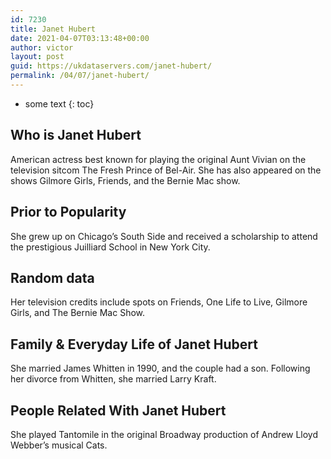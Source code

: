 ```yaml
---
id: 7230
title: Janet Hubert
date: 2021-04-07T03:13:48+00:00
author: victor
layout: post
guid: https://ukdataservers.com/janet-hubert/
permalink: /04/07/janet-hubert/
---
```


* some text
{: toc}


## Who is Janet Hubert



American actress best known for playing the original Aunt Vivian on the television sitcom The Fresh Prince of Bel-Air. She has also appeared on the shows Gilmore Girls, Friends, and the Bernie Mac show. 

                
                
                
## Prior to Popularity



She grew up on Chicago&#8217;s South Side and received a scholarship to attend the prestigious Juilliard School in New York City.

                
                
                
## Random data



Her television credits include spots on Friends, One Life to Live, Gilmore Girls, and The Bernie Mac Show.

                
                
                
## Family & Everyday Life of Janet Hubert



She married James Whitten in 1990, and the couple had a son. Following her divorce from Whitten, she married Larry Kraft.

                
                
                
## People Related With Janet Hubert



She played Tantomile in the original Broadway production of Andrew Lloyd Webber&#8217;s musical Cats.

                
              
            
          
          
          